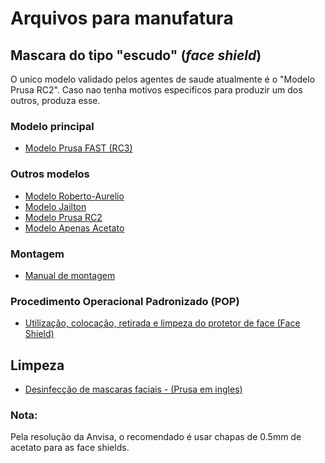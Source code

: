 # Arquivos para manufatura

## Mascara do tipo "escudo" (*face shield*)
O unico modelo validado pelos agentes de saude atualmente é o "Modelo Prusa RC2". Caso nao tenha motivos especificos para produzir um dos outros, produza esse.

### Modelo principal
  - [Modelo Prusa FAST (RC3)](../arquivos/manufatura/mascara_prusa_fast)
  
### Outros modelos
  - [Modelo Roberto-Aurelio](../arquivos/manufatura/mascara_prusa_remix_roberto_aurelio)
  - [Modelo Jailton](../arquivos/manufatura/mascara_facil_jailton)
  - [Modelo Prusa RC2](../arquivos/manufatura/mascara_facil_prusa)
  - [Modelo Apenas Acetato](../arquivos/manufatura/mascara_apenas_acetato)
  
### Montagem
  - [Manual de montagem](manual_montagem.pdf)
  
### Procedimento Operacional Padronizado (POP)
  - [Utilização, colocação, retirada e limpeza do protetor de face (Face Shield)](POP_face_shield.pdf)
  
## Limpeza
  - [Desinfecção de mascaras faciais - (Prusa em ingles)](https://help.prusa3d.com/en/article/prusa-face-shield-disinfection_125457#_ga=2.134450104.814720469.1585231406-35028469.1584926266)
 
  
### Nota:
Pela resolução da Anvisa, o recomendado é usar chapas de 0.5mm de acetato para as face shields.
